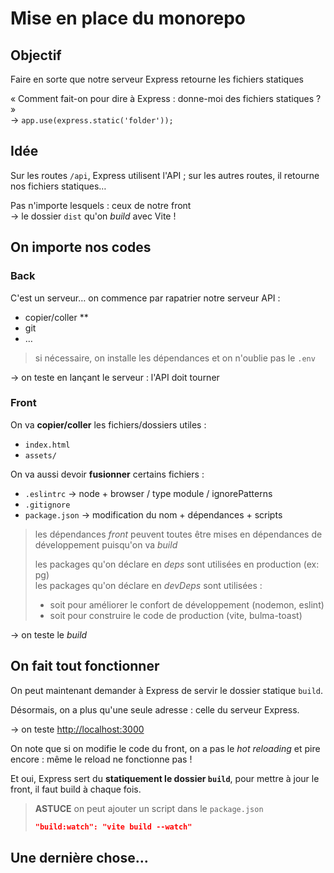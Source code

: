 # Mise en place du monorepo

## Objectif

Faire en sorte que notre serveur Express retourne
les fichiers statiques

«
  Comment fait-on pour dire à Express :
  donne-moi des fichiers statiques ?
»  
→ `app.use(express.static('folder'));`

## Idée

Sur les routes `/api`, Express utilisent l'API ;
sur les autres routes, il retourne nos fichiers statiques…

Pas n'importe lesquels : ceux de notre front  
→ le dossier `dist` qu'on _build_ avec Vite !

## On importe nos codes

### Back

C'est un serveur… on commence par rapatrier notre serveur API :

- copier/coller **
- git
- …

> si nécessaire, on installe les dépendances et
> on n'oublie pas le `.env`

→ on teste en lançant le serveur : l'API doit tourner

### Front

On va **copier/coller** les fichiers/dossiers utiles :

- `index.html`
- `assets/`

On va aussi devoir **fusionner** certains fichiers :

- `.eslintrc` → node + browser / type module / ignorePatterns
- `.gitignore`
- `package.json` → modification du nom + dépendances + scripts

> les dépendances _front_ peuvent toutes être mises en
> dépendances de développement puisqu'on va _build_
>
> les packages qu'on déclare en _deps_ sont utilisées
> en production (ex: pg)  
> les packages qu'on déclare en _devDeps_ sont utilisées :
>
> - soit pour améliorer le confort de développement
>   (nodemon, eslint)
> - soit pour construire le code de production
>   (vite, bulma-toast)

→ on teste le _build_

## On fait tout fonctionner

On peut maintenant demander à Express de servir le dossier
statique `build`.

Désormais, on a plus qu'une seule adresse :
celle du serveur Express.

→ on teste <http://localhost:3000>

On note que si on modifie le code du front,
on a pas le _hot reloading_ et pire encore :
même le reload ne fonctionne pas !

Et oui, Express sert du **statiquement le dossier `build`**,
pour mettre à jour le front, il faut build à chaque fois.

> **ASTUCE** on peut ajouter un script dans le `package.json`
>
> ```json
> "build:watch": "vite build --watch"
> ```

## Une dernière chose…
